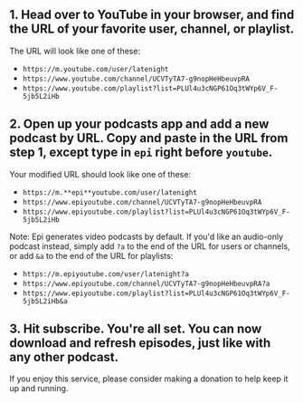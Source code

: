 ## 1. Head over to YouTube in your browser, and find the URL of your favorite user, channel, or playlist.

The URL will look like one of these:

+ `https://m.youtube.com/user/latenight`
+ `https://www.youtube.com/channel/UCVTyTA7-g9nopHeHbeuvpRA`
+ `https://www.youtube.com/playlist?list=PLUl4u3cNGP61Oq3tWYp6V_F-5jb5L2iHb`

## 2. Open up your podcasts app and add a new podcast by URL. Copy and paste in the URL from step 1, except type in `epi` right before `youtube`.

Your modified URL should look like one of these:
+ `https://m.**epi**youtube.com/user/latenight`
+ `https://www.epiyoutube.com/channel/UCVTyTA7-g9nopHeHbeuvpRA`
+ `https://www.epiyoutube.com/playlist?list=PLUl4u3cNGP61Oq3tWYp6V_F-5jb5L2iHb`

Note: Epi generates video podcasts by default. If you'd like an audio-only podcast instead, simply add `?a` to the end of the URL for users or channels, or add `&a` to the end of the URL for playlists:
+ `https://m.epiyoutube.com/user/latenight?a`
+ `https://www.epiyoutube.com/channel/UCVTyTA7-g9nopHeHbeuvpRA?a`
+ `https://www.epiyoutube.com/playlist?list=PLUl4u3cNGP61Oq3tWYp6V_F-5jb5L2iHb&a`

## 3. Hit subscribe. You're all set. You can now download and refresh episodes, just like with any other podcast.

If you enjoy this service, please consider making a donation to help keep it up and running.
